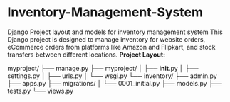 # Inventory-Management-System
Django Project layout and models for inventory management system
This Django project is designed to manage inventory for website orders, eCommerce orders from platforms like Amazon and Flipkart, and stock transfers between different locations.
**Project Layout:**

myproject/
├── manage.py
├── myproject/
│   ├── __init__.py
│   ├── settings.py
│   ├── urls.py
│   └── wsgi.py
└── inventory/
    ├── admin.py
    ├── apps.py
    ├── migrations/
    │   └── 0001_initial.py
    ├── models.py
    ├── tests.py
    └── views.py



